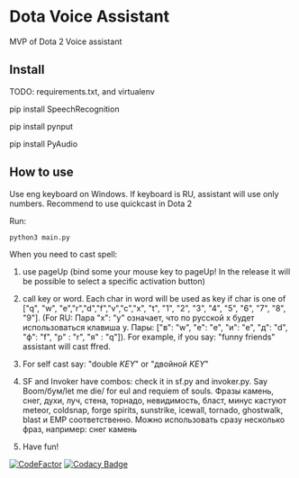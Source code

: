 # Dota Voice Assistant
MVP of Dota 2 Voice assistant 

## Install
TODO: requirements.txt, and virtualenv

pip install SpeechRecognition

pip install pynput

pip install PyAudio

## How to use
Use eng keyboard on Windows. If keyboard is RU, assistant will use only numbers. Recommend to use quickcast in Dota 2

Run:
```
python3 main.py
```


When you need to cast spell:
1) use pageUp (bind some your mouse key to pageUp! In the release it will be possible to select a specific activation button)

2) call key or word. Each char in word will be used as key if char is one of ["q", "w", "e","r","d","f","v","c","x", "t", "1", "2", "3", "4", "5", "6", "7", "8", "9"]. 
(For RU: Пара "x": "y" означает, что по русской x будет использоваться клавиша y. Пары: ["в": "w", "е": "e", "и": "e", "д": "d", "ф": "f", "р" : "r", "я" : "q"]).
For example, if you say: "funny friends" assistant will cast ffred.

3) For self cast say: "double *KEY*" or "двойной *KEY*"

4) SF and Invoker have combos: check it in sf.py and invoker.py. Say Boom/бум/let me die/ for eul and requiem of souls. Фразы камень, снег, духи, луч, стена, торнадо, невидимость, бласт, минус кастуют meteor, coldsnap, forge spirits, sunstrike, icewall, tornado, ghostwalk, blast и EMP соответственно.
Можно использовать сразу несколько фраз, например: снег камень

5) Have fun!

[![CodeFactor](https://www.codefactor.io/repository/github/bakaevevgeniy/dotavoiceassistant/badge)](https://www.codefactor.io/repository/github/bakaevevgeniy/dotavoiceassistant)
[![Codacy Badge](https://app.codacy.com/project/badge/Grade/9b74ca160ff841d78942e5bb56f4819d)](https://www.codacy.com/gh/BakaevEvgeniy/dotaVoiceAssistant/dashboard?utm_source=github.com&amp;utm_medium=referral&amp;utm_content=BakaevEvgeniy/dotaVoiceAssistant&amp;utm_campaign=Badge_Grade)
